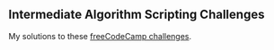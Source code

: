 ## Intermediate Algorithm Scripting Challenges

My solutions to these [freeCodeCamp challenges](https://learn.freecodecamp.org/javascript-algorithms-and-data-structures/intermediate-algorithm-scripting).